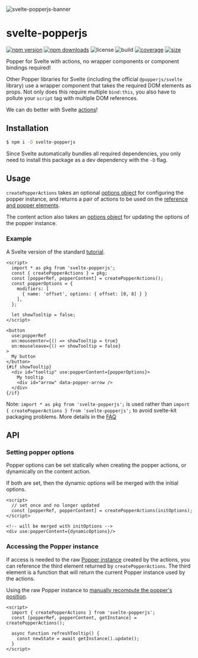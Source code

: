 ![svelte-popperjs-banner](https://user-images.githubusercontent.com/42545742/102723166-49801c80-4341-11eb-8067-ebc66fdd47f4.png)

# svelte-popperjs
[![npm version](http://img.shields.io/npm/v/svelte-popperjs.svg)](https://www.npmjs.com/package/svelte-popperjs)
[![npm downloads](https://img.shields.io/npm/dm/svelte-popperjs.svg)](https://www.npmjs.com/package/svelte-popperjs)
![license](https://img.shields.io/npm/l/svelte-popperjs)
![build](https://img.shields.io/github/workflow/status/bryanmylee/svelte-popperjs/publish)
[![coverage](https://coveralls.io/repos/github/bryanmylee/svelte-popperjs/badge.svg?branch=master)](https://coveralls.io/github/bryanmylee/svelte-popperjs?branch=master)
[![size](https://img.shields.io/bundlephobia/min/svelte-popperjs)](https://bundlephobia.com/result?p=svelte-popperjs)

Popper for Svelte with actions, no wrapper components or component bindings required!

Other Popper libraries for Svelte (including the official `@popperjs/svelte` library) use a wrapper component that takes the required DOM elements as props. Not only does this require multiple `bind:this`, you also have to pollute your `script` tag with multiple DOM references.

We can do better with Svelte [actions](https://svelte.dev/tutorial/actions)!

## Installation

```bash
$ npm i -D svelte-popperjs
```

Since Svelte automatically bundles all required dependencies, you only need to install this package as a dev dependency with the `-D` flag.

## Usage

`createPopperActions` takes an optional [options object](https://popper.js.org/docs/v2/constructors/#options) for configuring the popper instance, and returns a pair of actions to be used on the [reference and popper elements](https://popper.js.org/docs/v2/constructors/#usage).

The content action also takes an [options object](https://popper.js.org/docs/v2/constructors/#options) for updating the options of the popper instance.

### Example

A Svelte version of the standard [tutorial](https://popper.js.org/docs/v2/tutorial/).

```svelte
<script>
  import * as pkg from 'svelte-popperjs';
  const { createPopperActions } = pkg;
  const [popperRef, popperContent] = createPopperActions();
  const popperOptions = {
    modifiers: [
      { name: 'offset', options: { offset: [0, 8] } }
    ],
  };

  let showTooltip = false;
</script>

<button
  use:popperRef
  on:mouseenter={() => showTooltip = true}
  on:mouseleave={() => showTooltip = false}
>
  My button
</button>
{#if showTooltip}
  <div id="tooltip" use:popperContent={popperOptions}>
    My tooltip
    <div id="arrow" data-popper-arrow />
  </div>
{/if}
```

Note: `import * as pkg from 'svelte-popperjs';` is used rather than `import { createPopperActions } from 'svelte-popperjs';` to avoid svelte-kit packaging problems. More details in the [FAQ](https://kit.svelte.dev/faq#packages)

## API

### Setting popper options

Popper options can be set statically when creating the popper actions, or dynamically on the content action.

If both are set, then the dynamic options will be merged with the initial options.

```svelte
<script>
  // set once and no longer updated
  const [popperRef, popperContent] = createPopperActions(initOptions);
</script>

<!-- will be merged with initOptions -->
<div use:popperContent={dynamicOptions}/>
```

### Accessing the Popper instance

If access is needed to the raw [Popper instance](https://popper.js.org/docs/v2/constructors/#instance) created by the actions, you can reference the third element returned by `createPopperActions`. The third element is a function that will return the current Popper instance used by the actions.

Using the raw Popper instance to [manually recompute the popper's position](https://popper.js.org/docs/v2/lifecycle/#manual-update).

```svelte
<script>
  import { createPopperActions } from 'svelte-popperjs';
  const [popperRef, popperContent, getInstance] = createPopperActions();

  async function refreshTooltip() {
    const newState = await getInstance().update();
  }
</script>
```

